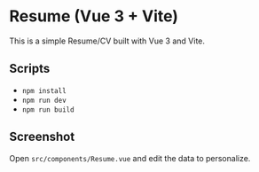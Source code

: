# Resume (Vue 3 + Vite)

This is a simple Resume/CV built with Vue 3 and Vite.

## Scripts
- `npm install`
- `npm run dev`
- `npm run build`

## Screenshot
Open `src/components/Resume.vue` and edit the data to personalize.
